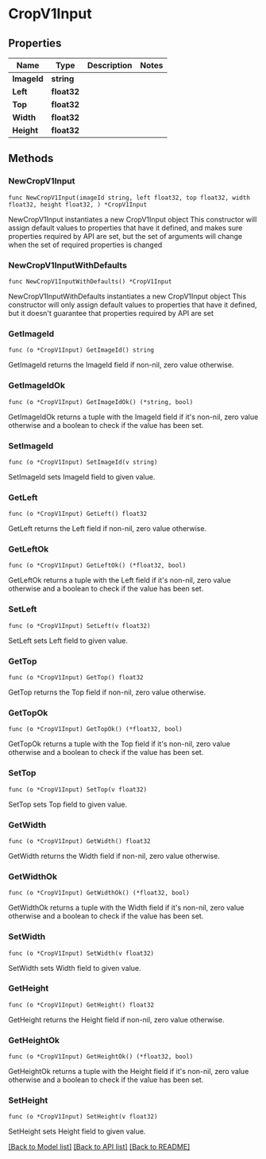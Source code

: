 # CropV1Input

## Properties

Name | Type | Description | Notes
------------ | ------------- | ------------- | -------------
**ImageId** | **string** |  | 
**Left** | **float32** |  | 
**Top** | **float32** |  | 
**Width** | **float32** |  | 
**Height** | **float32** |  | 

## Methods

### NewCropV1Input

`func NewCropV1Input(imageId string, left float32, top float32, width float32, height float32, ) *CropV1Input`

NewCropV1Input instantiates a new CropV1Input object
This constructor will assign default values to properties that have it defined,
and makes sure properties required by API are set, but the set of arguments
will change when the set of required properties is changed

### NewCropV1InputWithDefaults

`func NewCropV1InputWithDefaults() *CropV1Input`

NewCropV1InputWithDefaults instantiates a new CropV1Input object
This constructor will only assign default values to properties that have it defined,
but it doesn't guarantee that properties required by API are set

### GetImageId

`func (o *CropV1Input) GetImageId() string`

GetImageId returns the ImageId field if non-nil, zero value otherwise.

### GetImageIdOk

`func (o *CropV1Input) GetImageIdOk() (*string, bool)`

GetImageIdOk returns a tuple with the ImageId field if it's non-nil, zero value otherwise
and a boolean to check if the value has been set.

### SetImageId

`func (o *CropV1Input) SetImageId(v string)`

SetImageId sets ImageId field to given value.


### GetLeft

`func (o *CropV1Input) GetLeft() float32`

GetLeft returns the Left field if non-nil, zero value otherwise.

### GetLeftOk

`func (o *CropV1Input) GetLeftOk() (*float32, bool)`

GetLeftOk returns a tuple with the Left field if it's non-nil, zero value otherwise
and a boolean to check if the value has been set.

### SetLeft

`func (o *CropV1Input) SetLeft(v float32)`

SetLeft sets Left field to given value.


### GetTop

`func (o *CropV1Input) GetTop() float32`

GetTop returns the Top field if non-nil, zero value otherwise.

### GetTopOk

`func (o *CropV1Input) GetTopOk() (*float32, bool)`

GetTopOk returns a tuple with the Top field if it's non-nil, zero value otherwise
and a boolean to check if the value has been set.

### SetTop

`func (o *CropV1Input) SetTop(v float32)`

SetTop sets Top field to given value.


### GetWidth

`func (o *CropV1Input) GetWidth() float32`

GetWidth returns the Width field if non-nil, zero value otherwise.

### GetWidthOk

`func (o *CropV1Input) GetWidthOk() (*float32, bool)`

GetWidthOk returns a tuple with the Width field if it's non-nil, zero value otherwise
and a boolean to check if the value has been set.

### SetWidth

`func (o *CropV1Input) SetWidth(v float32)`

SetWidth sets Width field to given value.


### GetHeight

`func (o *CropV1Input) GetHeight() float32`

GetHeight returns the Height field if non-nil, zero value otherwise.

### GetHeightOk

`func (o *CropV1Input) GetHeightOk() (*float32, bool)`

GetHeightOk returns a tuple with the Height field if it's non-nil, zero value otherwise
and a boolean to check if the value has been set.

### SetHeight

`func (o *CropV1Input) SetHeight(v float32)`

SetHeight sets Height field to given value.



[[Back to Model list]](../README.md#documentation-for-models) [[Back to API list]](../README.md#documentation-for-api-endpoints) [[Back to README]](../README.md)


